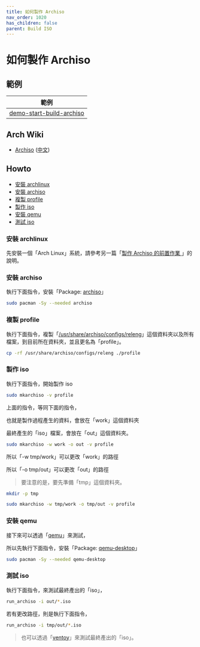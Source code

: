 ```yaml
---
title: 如何製作 Archiso
nav_order: 1020
has_children: false
parent: Build ISO
---
```



# 如何製作 Archiso


## 範例

| 範例 |
| --- |
| [demo-start-build-archiso](https://github.com/samwhelp/note-about-archlinux/tree/gh-pages/_demo/build-iso/demo-start/demo-start-build-archiso) |


## Arch Wiki

* [Archiso](https://wiki.archlinux.org/title/archiso) ([中文](https://wiki.archlinux.org/title/Archiso_(%E7%AE%80%E4%BD%93%E4%B8%AD%E6%96%87)))


## Howto

* [安裝 archlinux](安裝-arch)
* [安裝 archiso](安裝-archiso)
* [複製 profile](複製-profile)
* [製作 iso](製作-iso)
* [安裝 qemu](安裝-qemu)
* [測試 iso](測試-iso)


### 安裝 archlinux

先安裝一個「Arch Linux」系統，請參考另一篇「[製作 Archiso 的前置作業 ](https://samwhelp.github.io/note-about-archlinux/read/build-iso/prepare.html)」的說明。


### 安裝 archiso

執行下面指令，安裝「Package: [archiso](https://archlinux.org/packages/extra/any/archiso/)」

``` sh
sudo pacman -Sy --needed archiso
```


### 複製 profile

執行下面指令，複製「[/usr/share/archiso/configs/releng](https://gitlab.archlinux.org/archlinux/archiso/-/tree/master/configs/releng)」這個資料夾以及所有檔案，到目前所在資料夾，並且更名為「profile」。

``` sh
cp -rf /usr/share/archiso/configs/releng ./profile
```


### 製作 iso

執行下面指令，開始製作 iso

``` sh
sudo mkarchiso -v profile
```

上面的指令，等同下面的指令，

也就是製作過程產生的資料，會放在「work」這個資料夾

最終產生的「iso」檔案，會放在「out」這個資料夾。

``` sh
sudo mkarchiso -w work -o out -v profile
```

所以「-w tmp/work」可以更改「work」的路徑

所以「-o tmp/out」可以更改「out」的路徑

> 要注意的是，要先準備「tmp」這個資料夾。

``` sh
mkdir -p tmp

sudo mkarchiso -w tmp/work -o tmp/out -v profile
```


### 安裝 qemu

接下來可以透過「[qemu](https://wiki.archlinux.org/title/QEMU)」來測試，

所以先執行下面指令，安裝「Package: [qemu-desktop](https://archlinux.org/packages/extra/x86_64/qemu-desktop/)」

``` sh
sudo pacman -Sy --needed qemu-desktop
```

### 測試 iso

執行下面指令，來測試最終產出的「iso」，

``` sh
run_archiso -i out/*.iso
```

若有更改路徑，則是執行下面指令，

``` sh
run_archiso -i tmp/out/*.iso
```

> 也可以透過「[ventoy](https://www.ventoy.net/en/index.html)」來測試最終產出的「iso」。


